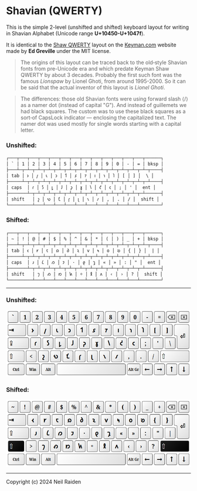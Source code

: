 # Shavian (QWERTY)

This is the simple 2-level (unshifted and shifted) keyboard layout for writing in Shavian Alphabet (Unicode range **U+10450-U+1047f**).

It is identical to the [Shaw QWERTY](https://keymanweb.com/#en-shaw,Keyboard_english_shavian_qwerty) layout on the [Keyman.com](https://keyman.com) website made by **Ed Greville** under the MIT license.

>The origins of this layout can be traced back to the old‐style Shavian fonts from pre-Unicode era and which predate Keyman Shaw QWERTY by about 3 decades. Probably the first such font was the famous _Lionspaw_ by Lionel Ghoti, from around 1995-2000. So it can be said that the actual inventor of this layout is _Lionel Ghoti_. 

>The differences: those old Shavian fonts were using forward slash ⟨/⟩ as a namer dot (instead of capital "G"). And instead of guillemets we had black squares. The custom was to use these black squares as a sort‐of CapsLock indicator — enclosing the capitalized text. The namer dot was used mostly for single words starting with a capital letter.

### Unshifted:
```
┌───┬───┬───┬───┬───┬───┬───┬───┬───┬───┬───┬───┬───┬──────┐
│ ` │ 1 │ 2 │ 3 │ 4 │ 5 │ 6 │ 7 │ 8 │ 9 │ 0 │ - │ = │ bksp │
├───┴─┬─┴─┬─┴─┬─┴─┬─┴─┬─┴─┬─┴─┬─┴─┬─┴─┬─┴─┬─┴─┬─┴─┬─┴─┬────┤
│ tab │ 𐑶 │ 𐑢 │ 𐑧 │ 𐑮 │ 𐑑 │ 𐑭 │ 𐑳 │ 𐑦 │ 𐑪 │ 𐑐 │ [ │ ] │  \ │
├─────┴─┬─┴─┬─┴─┬─┴─┬─┴─┬─┴─┬─┴─┬─┴─┬─┴─┬─┴─┬─┴─┬─┴─┬─┴────┤
│ caps  │ 𐑩 │ 𐑕 │ 𐑛 │ 𐑓 │ 𐑜 │ 𐑣 │ 𐑘 │ 𐑒 │ 𐑤 │ ; │ ' │  ent │
├───────┴─┬─┴─┬─┴─┬─┴─┬─┴─┬─┴─┬─┴─┬─┴─┬─┴─┬─┴─┬─┴─┬─┴──────┤
│ shift   │ 𐑟 │ 𐑻 │ 𐑗 │ 𐑝 │ 𐑚 │ 𐑯 │ 𐑥 │ , │ . │ / │  shift │
└─────────┴───┴───┴───┴───┴───┴───┴───┴───┴───┴───┴────────┘
```

### Shifted:
```
┌───┬───┬───┬───┬───┬───┬───┬───┬───┬───┬───┬───┬───┬──────┐
│ ~ │ ! │ @ │ # │ $ │ % │ ^ │ & │ * │ ( │ ) │ _ │ + │ bksp │
├───┴─┬─┴─┬─┴─┬─┴─┬─┴─┬─┴─┬─┴─┬─┴─┬─┴─┬─┴─┬─┴─┬─┴─┬─┴─┬────┤
│ tab │ 𐑬 │ 𐑾 │ 𐑱 │ 𐑸 │ 𐑔 │ 𐑷 │ 𐑫 │ 𐑰 │ 𐑴 │ 𐑹 │ { │ } │  | │
├─────┴─┬─┴─┬─┴─┬─┴─┬─┴─┬─┴─┬─┴─┬─┴─┬─┴─┬─┴─┬─┴─┬─┴─┬─┴────┤
│ caps  │ 𐑨 │ 𐑖 │ 𐑼 │ 𐑲 │ · │ 𐑞 │ 𐑡 │ « │ » │ : │ " │  ent │
├───────┴─┬─┴─┬─┴─┬─┴─┬─┴─┬─┴─┬─┴─┬─┴─┬─┴─┬─┴─┬─┴─┬─┴──────┤
│ shift   │ 𐑠 │ 𐑺 │ 𐑽 │ 𐑿 │ ⸰ │ 𐑙 │ 𐑵 │ ‹ │ › │ ? │  shift │
└─────────┴───┴───┴───┴───┴───┴───┴───┴───┴───┴───┴────────┘
```

-----

### Unshifted:
![](ShawQ1.png)

### Shifted:
![](ShawQ2.png)

-----
Copyright (c) 2024 Neil Raiden
